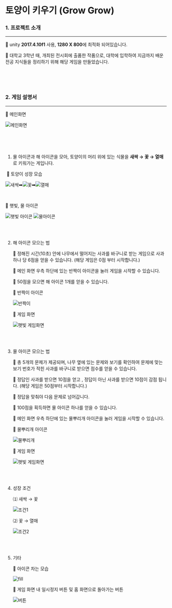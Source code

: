 # 토양이 키우기 (Grow Grow)

### 1. 프로젝트 소개

<hr>

🌱 unity **2017.4.10f1** 사용, **1280 X 800**에 최적화 되어있습니다.

🌱 대학교 3학년 때, 개최된 전시회에 출품한 작품으로, 대학에 입학하여 지금까지 배운 전공 지식들을 정리하기 위해 해당 게임을 만들었습니다.

<br>

<br>

<br>

### 2. 게임 설명서

<hr>

🌱 메인화면 

![메인화면](./playscreen/main.png)

<br>

<br>

<br>

1. 물 아이콘과 해 아이콘을 모아, 토양이의 머리 위에 있는 식물을 **새싹 → 꽃 → 열매**로 키워가는 게입니다. <br>

​	🌱 토양이 성장 모습

![새싹](./growgame/Assets/sprite/soil_shoot.png)➡![꽃](./growgame/Assets/sprite/soil_flower.png)➡![열매](./growgame/Assets/sprite/soil_fruit.png)



<br>

🌱 햇빛, 물 아이콘



![햇빛 아이콘](./growgame/Assets/sprite/SunGage.png)       ![물아이콘](./growgame/Assets/sprite/WaterGage.png)

<br>

<br>

2. 해 아이콘 모으는 법

   🌱 정해진 시간(10초) 안에 나무에서 떨어지는 사과를 바구니로 받는 게임으로 사과 하나 당 6점을 얻을 수 있습니다. (해당 게임은 0점 부터 시작합니다.)

   🌱 메인 화면 우측 하단에 있는 반짝이 아이콘을 눌러 게임을 시작할 수 있습니다.

   🌱 50점을 모으면 해 아이콘 1개를 얻을 수 있습니다.

   🌱 반짝이 아이콘 <br>

   ![반짝이](./growgame/Assets/sprite/SGameIcon.png)

   🌱 게임 화면 <br>

   ![햇빛 게임화면](./playscreen/sola.gif)

   <br>

   <br>

3. 물 아이콘 모으는 법

   🌱 총 5개의 문제가 제공되며,  나무 옆에 있는 문제와 보기를 확인하여 문제에 맞는 보기 번호가 적힌 사과를 바구니로 받으면 점수를 얻을 수 있습니다. 

   🌱 정답인 사과를 받으면 10점을 얻고 , 정답이 아닌 사과를 받으면 10점이 감점 됩니다. (해당 게임은 50점부터 시작합니다.)

   🌱 정답을 맞춰야 다음 문제로 넘어갑니다.

   🌱 100점을 획득하면 물 아이콘 하나를 얻을 수 있습니다.

   🌱 메인 화면 우측 하단에 있는 물뿌리개 아이콘을 눌러 게임을 시작할 수 있습니다.

   🌱 물뿌리개 아이콘 <br>

   ![물뿌리개](./growgame/Assets/sprite/WGameIcon.png)

   🌱 게임 화면 <br>

   ![햇빛 게임화면](./playscreen/water.gif)

<br>

<br>

4. 성장 조건

   ⑴ 새싹 → 꽃 <br>

    ![조건1](./playscreen/1.PNG)<br>

   

   ⑵ 꽃 → 열매<br>

   ![조건2](./playscreen/2.PNG)

   <br>

   <br>

5.  기타

      🌱 아이콘 차는 모습 <br>

      ![fill](./playscreen/fill.PNG)

      🌱 게임 화면 내 일시정지 버튼 및 홈 화면으로 돌아가는 버튼<br>

      ![버튼](./playscreen/button.PNG)

   

